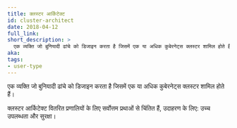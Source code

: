 ```yaml
---
title: क्लस्टर आर्किटेक्ट 
id: cluster-architect
date: 2018-04-12
full_link: 
short_description: >
  एक व्यक्ति जो बुनियादी ढांचे को डिजाइन करता है जिसमें एक या अधिक कुबेरनेट्स क्लस्टर शामिल होते हैं।
aka: 
tags:
- user-type
---
```

 एक व्यक्ति जो बुनियादी ढांचे को डिजाइन करता है जिसमें एक या अधिक कुबेरनेट्स क्लस्टर शामिल होते हैं।

<!--more--> 

क्लस्टर आर्किटेक्ट वितरित प्रणालियों के लिए सर्वोत्तम प्रथाओं से चिंतित हैं, उदाहरण के लिए&#58; उच्च उपलब्धता और सुरक्षा।